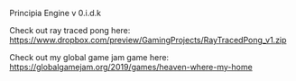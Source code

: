 Principia Engine v 0.i.d.k

Check out ray traced pong here:
https://www.dropbox.com/preview/GamingProjects/RayTracedPong_v1.zip

Check out my global game jam game here:
https://globalgamejam.org/2019/games/heaven-where-my-home

